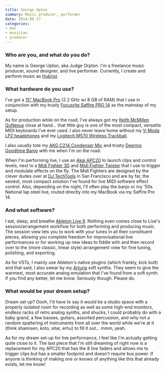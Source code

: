 ```yaml
---
title: George Upton
summary: Music producer, performer
date: 2014-06-17
categories:
- mac
- musician
- producer
---
```


### Who are you, and what do you do?

My name is George Upton, aka Judge Orpton. I'm a freelance music producer, sound designer, and live performer. Currently, I create and perform music as [Hubrist](http://soundcloud.com/hubrist/ "George's SoundCloud account.").

### What hardware do you use?

I've got a [15" MacBook Pro][macbook-pro] (2.2 GHz w/ 8 GB of RAM) that I use in conjunction with my trusty [Focusrite Saffire PRO 14][saffire-pro-14] as the mainstay of my setup. 

As for production while on the road, I've always got my [Keith McMillen QuNexus][qunexus] close at hand... that little guy is one of the most compact, versatile MIDI keyboards I've ever used. I also never leave home without my [V-Moda LP2 headphones][crossfade-lp2] and my [Logitech M570 Wireless Trackball][wireless-trackball-m570].

I also usually tote my [AKG C214 Condenser Mic][c214] and trusty [Deering Goodtime Banjo][goodtime] with me when I'm on the road.

When I'm performing live, I use an [Akai APC20][apc20] to launch clips and control levels, next to a [Midi Fighter 3D][midi-fighter-3d] and [Midi Fighter Twister][midi-fighter-twister] that I use to trigger and modulate effects on the fly. The Midi Fighters are designed by the clever dudes over at [DJ TechTools](http://www.djtechtools.com/ "The DJ TechTools website.") in San Francisco and are by far, the sexiest, most compact solution I've found for live MIDI software effect control. Also, depending on the night, I'll often play the banjo or my '50s National lap steel live, routed directly into my MacBook via my Saffire Pro 14.

### And what software?

I eat, sleep, and breathe [Ableton Live 9][live]. Nothing even comes close to Live's session/arrangement workflow for both performing and producing music. The session view lets you to work with your tunes in all their constituent pieces, allowing you complete freedom for improvisational live performances or for working up new ideas to fiddle with and then record over to the (more classic, linear style) arrangement view for fine tuning, polishing, and exporting.

As for VSTs, I mainly use Ableton's native plugins (which frankly, kick butt) and that said, I also swear by my [Arturia](http://www.arturia.com/ "The Arturia website.") soft synths. They seem to give the warmest, most accurate analog emulation that I've found from a soft synth. If you find any better, let me know. Seriously though. Please do.

### What would be your dream setup?

Dream set up? Oooh, I'd have to say it would be a studio space with a properly isolated room for recording as well as some high-end monitors, endless racks of retro analog synths, and shucks, I could probably do with a baby grand, a few basses, guitars, assorted percussion, and why not a random spattering of instruments from all over the world while we're at it (think shamisen, koto, sitar, erhu) to fill it out... mmm, yeah.

As for my dream set-up for live performance, I feel like I'm actually getting quite close to it. The last piece that I'm still dreaming of right now is a replacement for my APC20 that has the 8 line faders and allows me to trigger clips but has a smaller footprint and doesn't require bus power. If anyone is thinking of making one or knows of anything like this that already exists, let me know!

[apc20]: http://web.archive.org/web/20170704194956/http://www.akaipro.com:80/product/apc20 "A controller for Ableton Live."
[c214]: https://www.akg.com/Microphones/Condenser%20Microphones/C214.html? "A condenser microphone."
[crossfade-lp2]: https://www.v-moda.com/crossfade-lp2-matte-black-metal/ "Over-the-ear headphones."
[goodtime]: https://www.deeringbanjos.com/collections/goodtime-banjos "A banjo."
[live]: https://www.ableton.com/en/live/ "Musical creation software."
[macbook-pro]: https://www.apple.com/macbook-pro/ "A laptop."
[midi-fighter-3d]: https://store.djtechtools.com/products/midi-fighter-3d "A music controller."
[midi-fighter-twister]: https://store.djtechtools.com/products/midi-fighter-twister "A MIDI controller."
[qunexus]: http://www.keithmcmillen.com/products/qunexus/ "A portable music keyboard."
[saffire-pro-14]: https://us.focusrite.com/firewire-audio-interfaces/saffire-pro-14 "A Firewire audio interface."
[wireless-trackball-m570]: https://www.logitech.com/en-us/product/wireless-trackball-m570.html "A wireless trackball."
